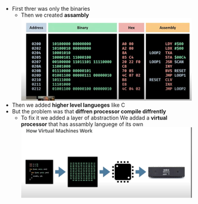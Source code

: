 - First threr was only the binaries 
	- Then we created **assambly**
		 ![AssamblyGraph_visual.png](/static/AssamblyGraph_visual.png)
- Then we added **higher level langueges** like C 
- But the problem was that **diffren processor compile diffrently**  
	- To fix it we added a layer of abstraction 
	  We addad a **virtual processor** that has assambly languege of its own ![LayersOfCompailing_visual.png](/static/LayersOfCompailing_visual.png)